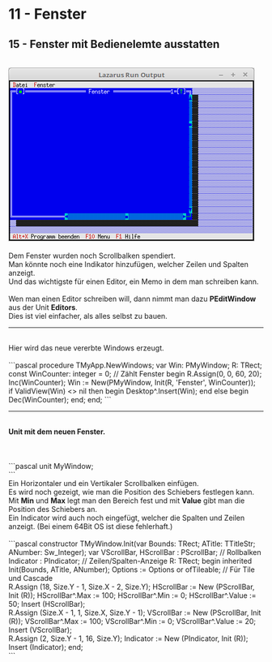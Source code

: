 # 11 - Fenster
## 15 - Fenster mit Bedienelemte ausstatten
<br>
<img src="image.png" alt="Selfhtml"><br><br>
Dem Fenster wurden noch Scrollbalken spendiert.<br>
Man könnte noch eine Indikator hinzufügen, welcher Zeilen und Spalten anzeigt.<br>
Und das wichtigste für einen Editor, ein Memo in dem man schreiben kann.<br>
<br>
Wen man einen Editor schreiben will, dann nimmt man dazu <b>PEditWindow</b> aus der Unit <b>Editors</b>.<br>
Dies ist viel einfacher, als alles selbst zu bauen.<br>
<hr><br>
Hier wird das neue vererbte Windows erzeugt.<br>
<br>
```pascal
  procedure TMyApp.NewWindows;
  var
    Win: PMyWindow;
    R: TRect;
  const
    WinCounter: integer = 0;      // Zählt Fenster
  begin
    R.Assign(0, 0, 60, 20);
    Inc(WinCounter);
    Win := New(PMyWindow, Init(R, 'Fenster', WinCounter));
<br>
    if ValidView(Win) <> nil then begin
      Desktop^.Insert(Win);
    end else begin
      Dec(WinCounter);
    end;
  end;
```
<br>
<hr><br>
<b>Unit mit dem neuen Fenster.</b><br>
<br><br>
<br>
```pascal
unit MyWindow;
<br>
```
<br>
Ein Horizontaler und ein Vertikaler Scrollbalken einfügen.<br>
Es wird noch gezeigt, wie man die Position des Schiebers festlegen kann.<br>
Mit <b>Min</b> und <b>Max</b> legt man den Bereich fest und mit <b>Value</b> gibt man die Position des Schiebers an.<br>
Ein Indicator wird auch noch eingefügt, welcher die Spalten und Zeilen anzeigt. (Bei einem 64Bit OS ist diese fehlerhaft.)<br>
<br>
```pascal
constructor TMyWindow.Init(var Bounds: TRect; ATitle: TTitleStr; ANumber: Sw_Integer);
var
  VScrollBar, HScrollBar : PScrollBar;  // Rollbalken
  Indicator  : PIndicator;              // Zeilen/Spalten-Anzeige
  R: TRect;
begin
  inherited Init(Bounds, ATitle, ANumber);
  Options := Options or ofTileable;     // Für Tile und Cascade
<br>
  R.Assign (18, Size.Y - 1, Size.X - 2, Size.Y);
  HScrollBar := New (PScrollBar, Init (R));
  HScrollBar^.Max := 100;
  HScrollBar^.Min := 0;
  HScrollBar^.Value := 50;
  Insert (HScrollBar);
<br>
  R.Assign (Size.X - 1, 1, Size.X, Size.Y - 1);
  VScrollBar := New (PScrollBar, Init (R));
  VScrollBar^.Max := 100;
  VScrollBar^.Min := 0;
  VScrollBar^.Value := 20;
  Insert (VScrollBar);
<br>
  R.Assign (2, Size.Y - 1, 16, Size.Y);
  Indicator := New (PIndicator, Init (R));
  Insert (Indicator);
end;
<br>
```
<br>

